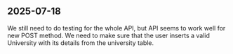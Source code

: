 ## 2025-07-18

We still need to do testing for the whole API, but API seems to work well for new POST method. 
We need to make sure that the user inserts a valid University with its details from the university table.
